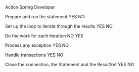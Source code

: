 Action									Spring						Developer

Prepare and run the statement            YES							NO

Set up the loop to iterate
through the results						YES								NO		

Do the work for each iteration			NO								YES

Process any exception					YES								NO

Handle transactions						YES								NO

Close the connection, the 
Statement and the ResultSet				YES								NO	